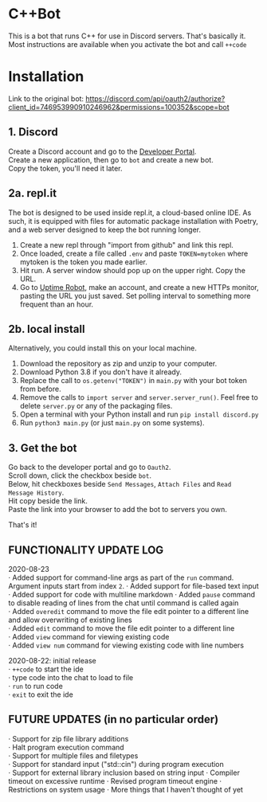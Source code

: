 # C++Bot

This is a bot that runs C++ for use in Discord servers. That's basically it.
Most instructions are available when you activate the bot and call `++code`

# Installation

Link to the original bot: https://discord.com/api/oauth2/authorize?client_id=746953990910246962&permissions=100352&scope=bot

## 1. Discord
Create a Discord account and go to the [Developer Portal](https://discord.com/developers/applications/me).\
Create a new application, then go to `bot` and create a new bot.\
Copy the token, you'll need it later.

## 2a. repl.it
The bot is designed to be used inside repl.it, a cloud-based online IDE. As such, it is equipped with files for automatic package installation with Poetry, and a web server designed to keep the bot running longer.

1. Create a new repl through "import from github" and link this repl.
2. Once loaded, create a file called `.env` and paste `TOKEN=mytoken` where mytoken is the token you made earlier.
3. Hit run. A server window should pop up on the upper right. Copy the URL.
4. Go to [Uptime Robot](https://uptimerobot.com), make an account, and create a new HTTPs monitor, pasting the URL you just saved. Set polling interval to something more frequent than an hour.

## 2b. local install
Alternatively, you could install this on your local machine.

1. Download the repository as zip and unzip to your computer.
2. Download Python 3.8 if you don't have it already.
3. Replace the call to `os.getenv("TOKEN")` in `main.py` with your bot token from before.
4. Remove the calls to `import server` and `server.server_run()`. Feel free to delete `server.py` or any of the packaging files.
5. Open a terminal with your Python install and run `pip install discord.py`
6. Run `python3 main.py` (or just `main.py` on some systems).

## 3. Get the bot
Go back to the developer portal and go to `Oauth2`.\
Scroll down, click the checkbox beside `bot`.\
Below, hit checkboxes beside `Send Messages`, `Attach Files` and `Read Message History`.\
Hit copy beside the link.\
Paste the link into your browser to add the bot to servers you own.

That's it!

## FUNCTIONALITY UPDATE LOG
2020-08-23\
· Added support for command-line args as part of the `run` command. Argument inputs start from index `2`.
· Added support for file-based text input
· Added support for code with multiline markdown
· Added `pause` command to disable reading of lines from the chat until command is called again\
· Added `overedit` command to move the file edit pointer to a different line and allow overwriting of existing lines\
· Added `edit` command to move the file edit pointer to a different line\
· Added `view` command for viewing existing code\
· Added `view num` command for viewing existing code with line numbers

2020-08-22: initial release\
· `++code` to start the ide\
· type code into the chat to load to file\
· `run` to run code\
· `exit` to exit the ide

## FUTURE UPDATES (in no particular order)
· Support for zip file library additions\
· Halt program execution command\
· Support for multiple files and filetypes\
· Support for standard input ("std::cin") during program execution\
· Support for external library inclusion based on string input
· Compiler timeout on excessive runtime
· Revised program timeout engine
· Restrictions on system usage
· More things that I haven't thought of yet

